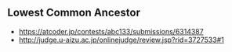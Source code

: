 ## Lowest Common Ancestor
- https://atcoder.jp/contests/abc133/submissions/6314387
- http://judge.u-aizu.ac.jp/onlinejudge/review.jsp?rid=3727533#1
